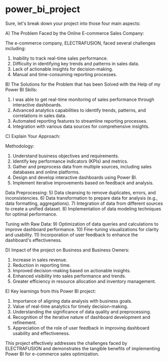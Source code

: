 # power_bi_project

Sure, let's break down your project into those four main aspects:

A) The Problem Faced by the Online E-commerce Sales Company:

The e-commerce company, ELECTRAFUSION, faced several challenges including:

1) Inability to track real-time sales performance.
2) Difficulty in identifying key trends and patterns in sales data.
3) Lack of actionable insights for decision-making.
4) Manual and time-consuming reporting processes.

B) The Solutions for the Problem that has been Solved with the Help of my Power BI Skills:

1) I was able to get real-time monitoring of sales performance through interactive dashboards.
2) Advanced analytics capabilities to identify trends, patterns, and correlations in sales data.
3) Automated reporting features to streamline reporting processes.
4) Integration with various data sources for comprehensive insights.

C) Explain Your Approach:

 Methodology:
   1) Understand business objectives and requirements.
   2) Identify key performance indicators (KPIs) and metrics.
   3) Gather and preprocess data from multiple sources, including sales databases and online platforms.
   4) Design and develop interactive dashboards using Power BI.
   5) Implement iterative improvements based on feedback and analysis.

 Data Preprocessing:
   5) Data cleansing to remove duplicates, errors, and inconsistencies.
   6) Data transformation to prepare data for analysis (e.g., data formatting, aggregations).
   7) Integration of data from different sources to create a unified dataset.
   8) Implementation of data modeling techniques for optimal performance.

 Tuning with Raw Data:
   9) Optimization of data queries and calculations to improve dashboard performance.
   10) Fine-tuning visualizations for clarity and usability.
   11) Incorporation of user feedback to enhance the dashboard's effectiveness.

D) Impact of the project on Business and Business Owners:

   1) Increase in sales revenue.
   2) Reduction in reporting time.
   3) Improved decision-making based on actionable insights.
   4) Enhanced visibility into sales performance and trends.
   5) Greater efficiency in resource allocation and inventory management.

E) Key learnings from this Power BI project:

   1) Importance of aligning data analysis with business goals.
   2) Value of real-time analytics for timely decision-making.
   3) Understanding the significance of data quality and preprocessing.
   4) Recognition of the iterative nature of dashboard development and refinement.
   5) Appreciation of the role of user feedback in improving dashboard usability and effectiveness.

This project effectively addresses the challenges faced by ELECTRAFUSION and demonstrates the tangible benefits of implementing Power BI for e-commerce sales optimization.
